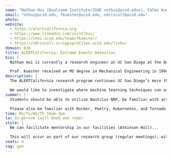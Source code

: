 ```yaml
---
name: "Nathan Hui (Qualcomm Institute/JSOE <nthui@ucsd.edu>), Falko Kuester (Qualcomm Institute/JSOE <fkuester@ucsd.edu>), Neal Driscoll (SIO <ndriscoll@ucsd.edu>)"
email: "nthui@ucsd.edu, fkuester@ucsd.edu, ndriscoll@ucsd.edu"
photo:
website:
  - https://alertcalifornia.org
  - https://www.linkedin.com/in/ntlhui/
  - https://chei.ucsd.edu/team/fkuester/
  - https://ndriscoll.scrippsprofiles.ucsd.edu/links/
domain: A16
title: ALERTCalifornia: Extreme Events Detection
bio: |
  Nathan Hui is currently a research engineer at UC San Diego at the Qualcomm Institute. His area of focus is multi-domain robotics, 3D imaging, and distributed sensor networks...

  Prof. Kuester received an MS degree in Mechanical Engineering in 1994...
description: |
  The ALERTCalifornia research program continues UC San Diego’s more than 20-year legacy...

  We would like to investigate where machine learning techniques can assist...
summer: |
  Students should be able to utilize Nautilus NRP, be familiar with active learning techniques...

  Please also be familiar with Docker, Poetry, Kubernetes, and Tornado.
time: Mo/Tu/We/Th 10am-3pm
ta: In-person (will book own room)
style: |
  We can facilitate mentorship in our facilities (Atkinson Hall)...

  This will occur as part of our research group (regular meetings), with additional oversight under ALERTCalifornia.
seats: 4
tag: gen
---
```

